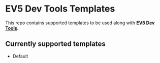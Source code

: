 # EV5 Dev Tools Templates

This repo contains supported templates to be used along with [**EV5 Dev Tools**](https://github.com/JMRMEDEV/ev5-dev-tools).

## Currently supported templates

- Default